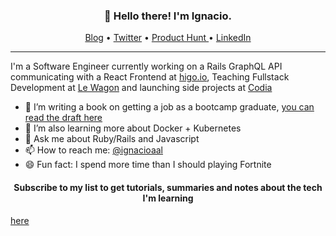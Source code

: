 <h3 align="center">👋 Hello there! I'm Ignacio.</h3>

<p align="center">
  <a href="https://ignacio.al">Blog</a> •
  <a href="https://twitter.com/ignacioaal">Twitter</a> •
  <a href="https://www.producthunt.com/@ignacioaal/">Product Hunt </a> •
  <a href="https://www.linkedin.com/in/ignacioaal/">LinkedIn</a>
</p>

---

I'm a Software Engineer currently working on a Rails GraphQL API communicating with a React Frontend at [higo.io](http://higo.io/), Teaching Fullstack Development at [Le Wagon](https://github.com/lewagon/) and launching side projects at [Codia](https://www.codia.co)

- 🔭 I’m writing a book on getting a job as a bootcamp graduate, [you can read the draft here](https://www.ignacio.al/how-to-get-a-job-after-a-coding-bootcamp.html)
- 🌱 I’m also learning more about Docker + Kubernetes
- 💬 Ask me about Ruby/Rails and Javascript
- 📫 How to reach me: <a href="https://twitter.com/ignacioaal">@ignacioaal</a> 
- 😄 Fun fact: I spend more time than I should playing Fortnite

<h4 align="center">Subscribe to my list to get tutorials, summaries and notes about the tech I'm learning</h4>

[here](https://motivated-experimenter-9595.ck.page/fde0b71410)

